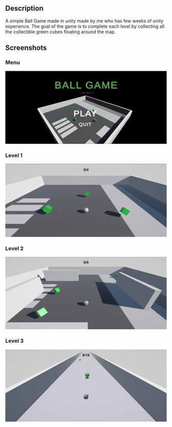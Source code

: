 ## Description
A simple Ball Game made in unity made by me who has few weeks of unity experience. The goal of the game is to complete each level by collecting all the collectible green cubes floating around the map.


## Screenshots

### Menu
<img src="screenshots/menu.png" alt="Menu"/>

### Level 1
<img src="screenshots/l1.png" alt="Level 1"/>

### Level 2
<img src="screenshots/l2.png" alt="Level 2"/>

### Level 3
<img src="screenshots/l3.png" alt="Level 3"/>
